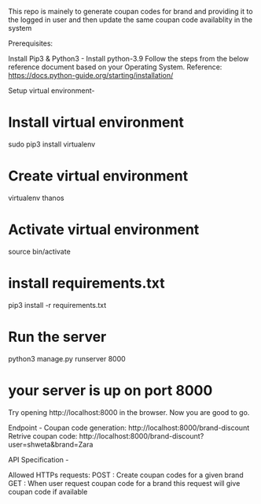This repo is mainely to generate coupan codes for brand and providing it to the logged in user and then update the same coupan code availablity in the system

Prerequisites:

Install Pip3 & Python3 -
Install python-3.9 Follow the steps from the below reference document based on your Operating System. Reference: https://docs.python-guide.org/starting/installation/

Setup virtual environment- 
# Install virtual environment
sudo pip3 install virtualenv

# Create virtual environment
virtualenv thanos

# Activate virtual environment
source bin/activate

# install requirements.txt
pip3 install -r requirements.txt

# Run the server
python3 manage.py runserver 8000

# your server is up on port 8000
Try opening http://localhost:8000 in the browser. Now you are good to go.

Endpoint -
Coupan code generation: http://localhost:8000/brand-discount
Retrive coupan code: http://localhost:8000/brand-discount?user=shweta&brand=Zara


API Specification - 

Allowed HTTPs requests:
POST    : Create coupan codes for a given brand
GET     : When user request coupan code for a brand this request will give coupan code if available 


